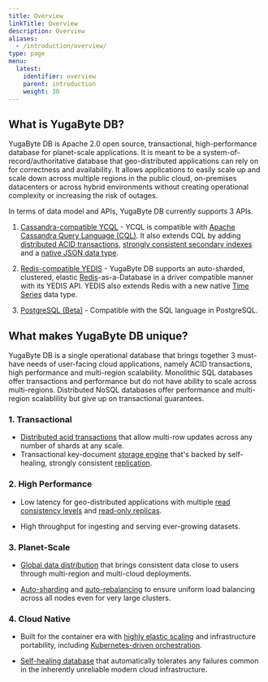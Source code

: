 ```yaml
---
title: Overview
linkTitle: Overview
description: Overview
aliases:
  - /introduction/overview/
type: page
menu:
  latest:
    identifier: overview
    parent: introduction
    weight: 30
---
```


## What is YugaByte DB?

YugaByte DB is Apache 2.0 open source, transactional, high-performance database for planet-scale applications. It is meant to be a system-of-record/authoritative database that geo-distributed applications can rely on for correctness and availability. It allows applications to easily scale up and scale down across multiple regions in the public cloud, on-premises datacenters or across hybrid environments without creating operational complexity or increasing the risk of outages.

In terms of data model and APIs, YugaByte DB currently supports 3 APIs. 

1. [Cassandra-compatible YCQL](/api/cassandra/) - YCQL is compatible with [Apache Cassandra Query Language (CQL)](https://docs.datastax.com/en/cql/3.1/cql/cql_reference/cqlReferenceTOC.html). It also extends CQL by adding [distributed ACID transactions](/explore/transactions/), [strongly consistent secondary indexes](/explore/secondary-indexes/) and a [native JSON data type](/explore/json-documents/). 

2. [Redis-compatible YEDIS](/api/redis/) - YugaByte DB supports an auto-sharded, clustered, elastic [Redis](https://redis.io/commands)-as-a-Database in a driver compatible manner with its YEDIS API. YEDIS also extends Redis with a new native [Time Series](https://blog.yugabyte.com/extending-redis-with-a-native-time-series-data-type-e5483c7116f8) data type.

3. [PostgreSQL (Beta)]((/api/postgresql/)) - Compatible with the SQL language in PostgreSQL.

## What makes YugaByte DB unique?

YugaByte DB is a single operational database that brings together 3 must-have needs of user-facing cloud applications, namely ACID transactions, high performance and multi-region scalability. Monolithic SQL databases offer transactions and performance but do not have ability to scale across multi-regions. Distributed NoSQL databases offer performance and multi-region scalablility but give up on transactional guarantees.

### 1. Transactional

- [Distributed acid transactions](/explore/transactions/) that allow multi-row updates across any number of shards at any scale.
- Transactional key-document [storage engine](/architecture/concepts/persistence/) that's backed by self-healing, strongly consistent [replication](/architecture/concepts/replication/).

### 2. High Performance

- Low latency for geo-distributed applications with multiple [read consistency levels](/architecture/concepts/replication/#tunable-read-consistency) and [read-only replicas](/architecture/concepts/replication/#read-only-replicas).

- High throughput for ingesting and serving ever-growing datasets.

### 3. Planet-Scale

- [Global data distribution](/explore/planet-scale/global-distribution/) that brings consistent data close to users through multi-region and multi-cloud deployments.

- [Auto-sharding](/explore/planet-scale/auto-sharding/) and [auto-rebalancing](/explore/planet-scale/auto-rebalancing/) to ensure uniform load balancing across all nodes even for very large clusters.

### 4. Cloud Native

- Built for the container era with [highly elastic scaling](/explore/cloud-native/linear-scalability/) and infrastructure portability, including [Kubernetes-driven orchestration](/quick-start/install/#kubernetes).

- [Self-healing database](/explore/cloud-native/fault-tolerance/) that automatically tolerates any failures common in the inherently unreliable modern cloud infrastructure.


